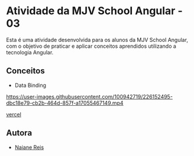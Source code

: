 
# Atividade da MJV School Angular - 03 

Esta é uma atividade desenvolvida para os alunos da MJV School Angular, com o objetivo de praticar e aplicar conceitos aprendidos utilizando a tecnologia Angular.

## Conceitos
- Data Binding

https://user-images.githubusercontent.com/100942719/226152495-dbc18e79-cb2b-464d-857f-a17055467149.mp4

[vercel](https://atividade-03-angular.vercel.app)

## Autora
- [Naiane Reis](https://github.com/NaianeReis27)




